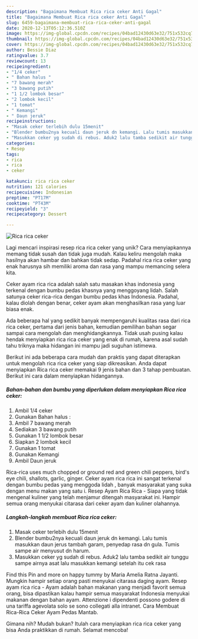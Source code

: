 ```yaml
---
description: "Bagaimana Membuat Rica rica ceker Anti Gagal"
title: "Bagaimana Membuat Rica rica ceker Anti Gagal"
slug: 6459-bagaimana-membuat-rica-rica-ceker-anti-gagal
date: 2020-12-13T05:12:36.510Z
image: https://img-global.cpcdn.com/recipes/04bad12430d63e32/751x532cq70/rica-rica-ceker-foto-resep-utama.jpg
thumbnail: https://img-global.cpcdn.com/recipes/04bad12430d63e32/751x532cq70/rica-rica-ceker-foto-resep-utama.jpg
cover: https://img-global.cpcdn.com/recipes/04bad12430d63e32/751x532cq70/rica-rica-ceker-foto-resep-utama.jpg
author: Bessie Diaz
ratingvalue: 3.7
reviewcount: 13
recipeingredient:
- "1/4 ceker"
- " Bahan halus "
- "7 bawang merah"
- "3 bawang putih"
- "1 1/2 lombok besar"
- "2 lombok kecil"
- "1 tomat"
- " Kemangi"
- " Daun jeruk"
recipeinstructions:
- "Masak ceker terlebih dulu 15menit"
- "Blender bumbu2nya kecuali daun jeruk dn kemangi. Lalu tumis masukkan daun jerus tambah garam, penyedap rasa dn gula. Tumis sampe air menyusut dn harum."
- "Masukkan ceker yg sudah di rebus. Aduk2 lalu tamba sedikit air tunggu sampe airnya asat lalu masukkan kemangi setelah itu cek rasa"
categories:
- Resep
tags:
- rica
- rica
- ceker

katakunci: rica rica ceker 
nutrition: 121 calories
recipecuisine: Indonesian
preptime: "PT17M"
cooktime: "PT43M"
recipeyield: "3"
recipecategory: Dessert

---
```



![Rica rica ceker](https://img-global.cpcdn.com/recipes/04bad12430d63e32/751x532cq70/rica-rica-ceker-foto-resep-utama.jpg)

Lagi mencari inspirasi resep rica rica ceker yang unik? Cara menyiapkannya memang tidak susah dan tidak juga mudah. Kalau keliru mengolah maka hasilnya akan hambar dan bahkan tidak sedap. Padahal rica rica ceker yang enak harusnya sih memiliki aroma dan rasa yang mampu memancing selera kita.

Ceker ayam rica rica adalah salah satu masakan khas indonesia yang terkenal dengan bumbu pedas khasnya yang menggoyang lidah. Salah satunya ceker rica-rica dengan bumbu pedas khas Indonesia. Padahal, kalau diolah dengan benar, ceker ayam akan menghasilkan rasa yang luar biasa enak.

Ada beberapa hal yang sedikit banyak mempengaruhi kualitas rasa dari rica rica ceker, pertama dari jenis bahan, kemudian pemilihan bahan segar sampai cara mengolah dan menghidangkannya. Tidak usah pusing kalau hendak menyiapkan rica rica ceker yang enak di rumah, karena asal sudah tahu triknya maka hidangan ini mampu jadi suguhan istimewa.


Berikut ini ada beberapa cara mudah dan praktis yang dapat diterapkan untuk mengolah rica rica ceker yang siap dikreasikan. Anda dapat menyiapkan Rica rica ceker memakai 9 jenis bahan dan 3 tahap pembuatan. Berikut ini cara dalam menyiapkan hidangannya.

<!--inarticleads1-->

##### Bahan-bahan dan bumbu yang diperlukan dalam menyiapkan Rica rica ceker:

1. Ambil 1/4 ceker
1. Gunakan  Bahan halus :
1. Ambil 7 bawang merah
1. Sediakan 3 bawang putih
1. Gunakan 1 1/2 lombok besar
1. Siapkan 2 lombok kecil
1. Gunakan 1 tomat
1. Gunakan  Kemangi
1. Ambil  Daun jeruk


Rica-rica uses much chopped or ground red and green chili peppers, bird&#39;s eye chili, shallots, garlic, ginger. Ceker ayam rica rica ini sangat terkenal dengan bumbu pedas yang menggoda lidah , banyak masyarakat yang suka dengan menu makan yang satu i. Resep Ayam Rica Rica - Siapa yang tidak mengenal kuliner yang telah menjamur ditengah masyarakat ini. Hampir semua orang menyukai citarasa dari ceker ayam dan kuliner olahannya. 

<!--inarticleads2-->

##### Langkah-langkah membuat Rica rica ceker:

1. Masak ceker terlebih dulu 15menit
1. Blender bumbu2nya kecuali daun jeruk dn kemangi. Lalu tumis masukkan daun jerus tambah garam, penyedap rasa dn gula. Tumis sampe air menyusut dn harum.
1. Masukkan ceker yg sudah di rebus. Aduk2 lalu tamba sedikit air tunggu sampe airnya asat lalu masukkan kemangi setelah itu cek rasa


Find this Pin and more on happy tummy by Maria Amelia Ratna Jayanti. Mungkin hampir setiap orang pasti menyukai citarasa daging ayam. Resep ayam rica rica - Ayam adalah bahan makanan yang menjadi favorit semua orang, bisa dipastikan kalau hampir semua masyarakat Indonesia menyukai makanan dengan bahan ayam. Attenzione i dipendenti possono godere di una tariffa agevolata solo se sono collegati alla intranet. Cara Membuat Rica-Rica Ceker Ayam Pedas Mantab. 

Gimana nih? Mudah bukan? Itulah cara menyiapkan rica rica ceker yang bisa Anda praktikkan di rumah. Selamat mencoba!
